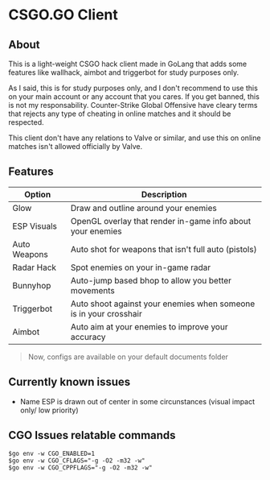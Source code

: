 # CSGO.GO Client

## About

This is a light-weight CSGO hack client made in GoLang that adds some features like wallhack, aimbot and triggerbot for study purposes only.

As I said, this is for study purposes only, and I don't recommend to use this on your main account or any account that you cares. If you get banned, this is not my responsability. Counter-Strike Global Offensive have cleary terms that rejects any type of cheating in online matches and it should be respected.

This client don't have any relations to Valve or similar, and use this on online matches isn't allowed officially by Valve.

## Features

|Option | Description  |
|---|---|
|Glow| Draw and outline around your enemies|
|ESP Visuals| OpenGL overlay that render in-game info about your enemies|
|Auto Weapons| Auto shot for weapons that isn't full auto (pistols)|
|Radar Hack| Spot enemies on your in-game radar|
|Bunnyhop| Auto-jump based bhop to allow you better movements|
|Triggerbot| Auto shoot against your enemies when someone is in your crosshair|
|Aimbot| Auto aim at your enemies to improve your accuracy|

> Now, configs are available on your default documents folder

## Currently known issues

- Name ESP is drawn out of center in some circunstances (visual impact only/ low priority)

## CGO Issues relatable commands

```shell
$go env -w CGO_ENABLED=1
$go env -w CGO_CFLAGS="-g -O2 -m32 -w"
$go env -w CGO_CPPFLAGS="-g -O2 -m32 -w"
```
